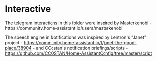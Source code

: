 # Interactive

The telegram interactions in this folder were inspired by Masterkenobi - https://community.home-assistant.io/users/masterkenobi

The speech engine in Notifications was inspired by Lentron's "Janet" project - https://community.home-assistant.io/t/janet-the-good-place/38904 - and CCostan's notification briefings/scripts - https://github.com/CCOSTAN/Home-AssistantConfig/tree/master/script
